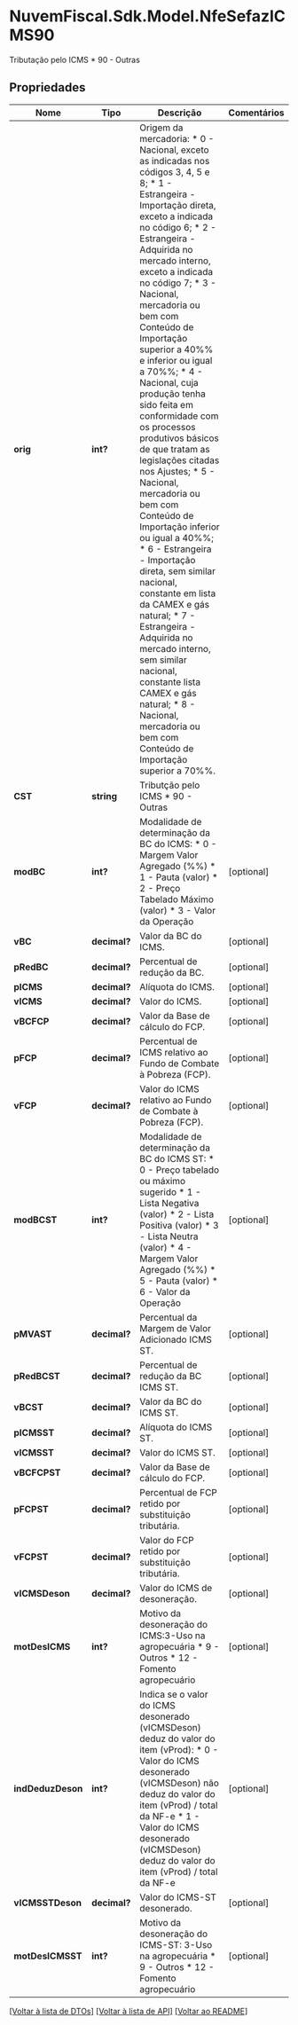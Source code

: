# NuvemFiscal.Sdk.Model.NfeSefazICMS90
Tributação pelo ICMS  * 90 - Outras

## Propriedades

Nome | Tipo | Descrição | Comentários
------------ | ------------- | ------------- | -------------
**orig** | **int?** | Origem da mercadoria:  * 0 - Nacional, exceto as indicadas nos códigos 3, 4, 5 e 8;  * 1 - Estrangeira - Importação direta, exceto a indicada no código 6;  * 2 - Estrangeira - Adquirida no mercado interno, exceto a indicada no código 7;  * 3 - Nacional, mercadoria ou bem com Conteúdo de Importação superior a 40%% e inferior ou igual a 70%%;  * 4 - Nacional, cuja produção tenha sido feita em conformidade com os processos produtivos básicos de que tratam as legislações citadas nos Ajustes;  * 5 - Nacional, mercadoria ou bem com Conteúdo de Importação inferior ou igual a 40%%;  * 6 - Estrangeira - Importação direta, sem similar nacional, constante em lista da CAMEX e gás natural;  * 7 - Estrangeira - Adquirida no mercado interno, sem similar nacional, constante lista CAMEX e gás natural;  * 8 - Nacional, mercadoria ou bem com Conteúdo de Importação superior a 70%%. | 
**CST** | **string** | Tributção pelo ICMS  * 90 - Outras | 
**modBC** | **int?** | Modalidade de determinação da BC do ICMS:  * 0 - Margem Valor Agregado (%%)  * 1 - Pauta (valor)  * 2 - Preço Tabelado Máximo (valor)  * 3 - Valor da Operação | [optional] 
**vBC** | **decimal?** | Valor da BC do ICMS. | [optional] 
**pRedBC** | **decimal?** | Percentual de redução da BC. | [optional] 
**pICMS** | **decimal?** | Alíquota do ICMS. | [optional] 
**vICMS** | **decimal?** | Valor do ICMS. | [optional] 
**vBCFCP** | **decimal?** | Valor da Base de cálculo do FCP. | [optional] 
**pFCP** | **decimal?** | Percentual de ICMS relativo ao Fundo de Combate à Pobreza (FCP). | [optional] 
**vFCP** | **decimal?** | Valor do ICMS relativo ao Fundo de Combate à Pobreza (FCP). | [optional] 
**modBCST** | **int?** | Modalidade de determinação da BC do ICMS ST:  * 0 - Preço tabelado ou máximo  sugerido  * 1 - Lista Negativa (valor)  * 2 - Lista Positiva (valor)  * 3 - Lista Neutra (valor)  * 4 - Margem Valor Agregado (%%)  * 5 - Pauta (valor)  * 6 - Valor da Operação | [optional] 
**pMVAST** | **decimal?** | Percentual da Margem de Valor Adicionado ICMS ST. | [optional] 
**pRedBCST** | **decimal?** | Percentual de redução da BC ICMS ST. | [optional] 
**vBCST** | **decimal?** | Valor da BC do ICMS ST. | [optional] 
**pICMSST** | **decimal?** | Alíquota do ICMS ST. | [optional] 
**vICMSST** | **decimal?** | Valor do ICMS ST. | [optional] 
**vBCFCPST** | **decimal?** | Valor da Base de cálculo do FCP. | [optional] 
**pFCPST** | **decimal?** | Percentual de FCP retido por substituição tributária. | [optional] 
**vFCPST** | **decimal?** | Valor do FCP retido por substituição tributária. | [optional] 
**vICMSDeson** | **decimal?** | Valor do ICMS de desoneração. | [optional] 
**motDesICMS** | **int?** | Motivo da desoneração do ICMS:3-Uso na agropecuária  * 9 - Outros  * 12 - Fomento agropecuário | [optional] 
**indDeduzDeson** | **int?** | Indica se o valor do ICMS desonerado (vICMSDeson) deduz do valor do item (vProd):  * 0 - Valor do ICMS desonerado (vICMSDeson) não deduz do valor do item (vProd) / total da NF-e  * 1 - Valor do ICMS desonerado (vICMSDeson) deduz do valor do item (vProd) / total da NF-e | [optional] 
**vICMSSTDeson** | **decimal?** | Valor do ICMS-ST desonerado. | [optional] 
**motDesICMSST** | **int?** | Motivo da desoneração do ICMS-ST: 3-Uso na agropecuária  * 9 - Outros  * 12 - Fomento agropecuário | [optional] 

[[Voltar à lista de DTOs]](../README.md#documentation-for-models) [[Voltar à lista de API]](../README.md#documentation-for-api-endpoints) [[Voltar ao README]](../README.md)

